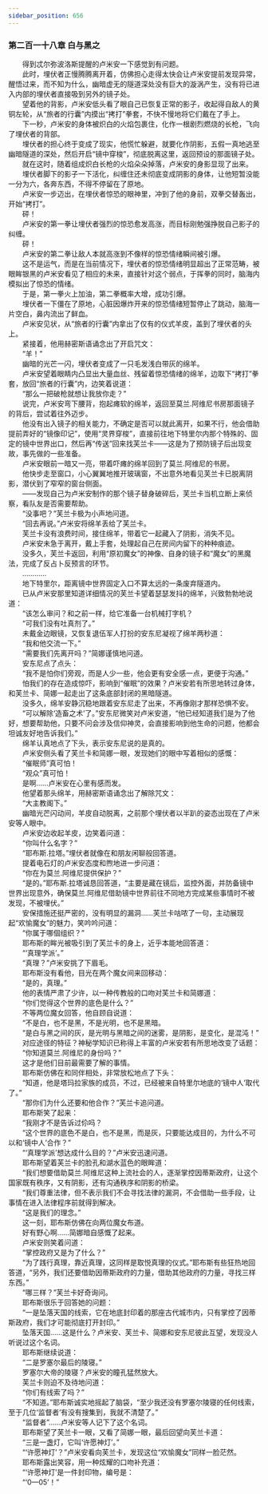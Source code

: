```yaml
---
sidebar_position: 656
---
```

### 第二百一十八章 白与黑之  


　　得到忒尔弥波洛斯提醒的卢米安一下感觉到有问题。  
　　此时，埋伏者正慢腾腾离开着，仿佛担心走得太快会让卢米安提前发现异常，醒悟过来，而不知为什么，幽暗虚无的隧道深处没有巨大的漩涡产生，没有将已进入内部的埋伏者直接吸到另外的镜子处。  
　　望着他的背影，卢米安低头看了眼自己已恢复正常的影子，收起得自敌人的黄铜左轮，从“旅者的行囊”内摸出“拷打”拳套，不快不慢地将它们戴在了手上。  
　　下一秒，卢米安的身体被炽白的火焰包裹住，化作一根剧烈燃烧的长枪，飞向了埋伏者的背部。  
　　埋伏者的担心终于变成了现实，他慌忙躲避，就要化作阴影，五假一真地逃至幽暗隧道的深处，然后开启“镜中穿梭”，彻底脱离这里，返回预设的那面镜子处。  
　　就在这时，随着组成炽白长枪的火焰朵朵掉落，卢米安的身影显现了出来。  
　　埋伏者脚下的影子一下活化，纠缠住还未彻底变成阴影的身体，让他短暂没能一分为六，各奔东西，不得不停留在了原地。  
　　卢米安一步迈出，在埋伏者惊恐的眼神里，冲到了他的身前，双拳交替轰出，开始“拷打”。  
　　砰！  
　　卢米安的第一拳让埋伏者强烈的惊恐愈发高涨，而目标刚勉强挣脱自己影子的纠缠。  
　　砰！  
　　卢米安的第二拳让敌人本就高涨到不像样的惊恐情绪瞬间被引爆。  
　　这不是运气，而是在当前情况下，埋伏者的惊恐情绪明显超出了正常范畴，被眼眸银黑的卢米安看见了相应的未来，直接针对这个弱点，于挥拳的同时，脑海内模拟出了惊恐的情绪。  
　　于是，第一拳火上加油，第二拳概率大增，成功引爆。  
　　埋伏者一下僵在了原地，心脏因爆炸开来的惊恐情绪短暂停止了跳动，脑海一片空白，鼻内流出了鲜血。  
　　卢米安见状，从“旅者的行囊”内拿出了仅有的仪式羊皮，盖到了埋伏者的头上。  
　　紧接着，他用赫密斯语诵念出了开启咒文：  
　　“羊！”  
　　幽暗的光芒一闪，埋伏者变成了一只毛发浅白带灰的绵羊。  
　　卢米安望着眼睛内凸显出大量血丝、残留着惊恐情绪的绵羊，边取下“拷打”拳套，放回“旅者的行囊”内，边笑着说道：  
　　“那么一把破枪就想让我放你走？”  
　　说完，卢米安弯下腰背，抱起瘫软的绵羊，返回至莫兰.阿维尼书房那面镜子的背后，尝试着往外迈步。  
　　他没有出入镜子的相关能力，不确定是否可以就此离开，如果不行，他会借助提前弄好的“镜像印记”，使用“灵界穿梭”，直接前往地下特里尔内那个特殊的、固定的镜中世界出口，然后再“传送”回来找芙兰卡——这是为了预防镜子后出现变故，事先做的一些准备。  
　　卢米安眼前一暗又一亮，带着吓瘫的绵羊回到了莫兰.阿维尼的书房。  
　　他快步走至窗口，小心翼翼地推开玻璃窗，不出意外地看见芙兰卡已脱离阴影，潜伏到了窄窄的窗台侧面。  
　　——发现自己为卢米安制作的那个镜子替身破碎后，芙兰卡当机立断上来侦察，看队友是否需要帮助。  
　　“没事吧？”芙兰卡极为小声地问道。  
　　“回去再说。”卢米安将绵羊丢给了芙兰卡。  
　　芙兰卡没有浪费时间，接住绵羊，带着它一起藏入了阴影，消失不见。  
　　卢米安未急于离开，戴上手套，处理起自己在房间内留下的种种痕迹。  
　　没多久，芙兰卡返回，利用“原初魔女”的神像、自身的镜子和“魔女”的黑魔法，完成了反占卜反预言的环节。  
　　…………  
　　地下特里尔，距离镜中世界固定入口不算太远的一条废弃隧道内。  
　　已从卢米安那里知道详细情况的芙兰卡望着瑟瑟发抖的绵羊，兴致勃勃地说道：  
　　“该怎么审问？和之前一样，给它准备一台机械打字机？  
　　“可我们没有吐真剂了。”  
　　未戴金边眼镜，又恢复退伍军人打扮的安东尼凝视了绵羊两秒道：  
　　“我和他交流一下。”  
　　“需要我们先离开吗？”简娜谨慎地问道。  
　　安东尼点了点头：  
　　“我不是怕你们旁观，而是人少一些，他会更有安全感一点，更便于沟通。”  
　　怕我们的存在造成惊吓，影响到“催眠”的效果？卢米安若有所思地转过身体，和芙兰卡、简娜一起走出了这条底部封闭的黑暗隧道。  
　　没多久，绵羊安静沉稳地跟着安东尼走了出来，不再像刚才那样恐惧不安。  
　　“可以解除‘造畜之术’了。”安东尼微笑对卢米安道，“他已经知道我们是为了他好，想要帮助他，只要不问会涉及信仰神灵，会直接影响到他生命的问题，他都会坦诚友好地告诉我们。”  
　　绵羊认真地点了下头，表示安东尼说的是真的。  
　　卢米安侧头看了芙兰卡和简娜一眼，发现她们的眼中写着相似的感慨：  
　　“催眠师”真可怕！  
　　“观众”真可怕！  
　　是啊……卢米安在心里有感而发。  
　　他望着那头绵羊，用赫密斯语诵念出了解除咒文：  
　　“大主教阁下。”  
　　幽暗光芒闪动间，羊皮自动脱离，之前那个埋伏者以半趴的姿态出现在了卢米安等人眼中。  
　　卢米安边收起羊皮，边笑着问道：  
　　“你叫什么名字？”  
　　“耶布斯.拉塔。”埋伏者就像在和朋友闲聊般回答道。  
　　提着电石灯的卢米安态度和煦地进一步问道：  
　　“你在为莫兰.阿维尼提供保护？”  
　　“是的。”耶布斯.拉塔诚恳回答道，“主要是藏在镜后，监控外面，并防备镜中世界出现意外，确保莫兰.阿维尼借助镜中世界前往不同地方完成某些事情时不被发现，不被埋伏。”  
　　安保措施还挺严密的，没有明显的漏洞……芙兰卡咕哝了一句，主动展现起“欢愉魔女”的魅力，笑吟吟问道：  
　　“你属于哪個组织？”  
　　耶布斯的眸光被吸引到了芙兰卡的身上，近乎本能地回答道：  
　　“‘真理学派’。”  
　　“真理？”卢米安挑了下眉毛。  
　　耶布斯没有看他，目光在两个魔女间来回移动：  
　　“是的，真理。”  
　　他的表情严肃了少许，以一种传教般的口吻对芙兰卡和简娜道：  
　　“你们觉得这个世界的底色是什么？”  
　　不等两位魔女回答，他自顾自说道：  
　　“不是白，也不是黑，不是光明，也不是黑暗。  
　　“是白与黑之间的灰，是光明与黑暗之间的迷雾，是阴影，是变化，是混沌！”  
　　对应途径的特征？神秘学知识已称得上丰富的卢米安若有所思地改变了话题：  
　　“你知道莫兰.阿维尼的身份吗？”  
　　这才是他们目前最需要了解的事情。  
　　耶布斯仿佛在和同伴相处，非常放松地点了下头：  
　　“知道，他是塔玛拉家族的成员，不过，已经被来自特里尔地底的‘镜中人’取代了。”  
　　“那你们为什么还要和他合作？”芙兰卡追问道。  
　　耶布斯笑了起来：  
　　“我刚才不是告诉过伱吗？  
　　“这个世界的底色不是白，也不是黑，而是灰，只要能达成目的，为什么不可以和‘镜中人’合作？”  
　　“‘真理学派’想达成什么目的？”卢米安迅速问道。  
　　耶布斯望着芙兰卡的脸孔和湖水蓝色的眼眸道：  
　　“我们想要借助莫兰.阿维尼这种上流社会的人，逐渐掌控因蒂斯政府，让这个国家既有秩序，又有阴影，还有沟通秩序和阴影的桥梁。  
　　“我们尊重法律，但不表示我们不会寻找法律的漏洞，不会借助一些手段，让事情在进入法律程序前就得到解决。  
　　“这是我们的理念。”  
　　这一刻，耶布斯仿佛在向两位魔女布道。  
　　好有野心啊……简娜暗自感慨了起来。  
　　卢米安则笑着问道：  
　　“掌控政府又是为了什么？”  
　　“为了践行真理，靠近真理，这同样是取悦真理的仪式。”耶布斯有些狂热地回答道，“另外，我们还要借助因蒂斯政府的力量，借助其他政府的力量，寻找三样东西。”  
　　“哪三样？”芙兰卡好奇询问。  
　　耶布斯很乐于回答她的问题：  
　　“一是坠落天国的线索，它在地底封印着的那座古代城市内，只有掌控了因蒂斯政府，我们才可能彻底打开封印。”  
　　坠落天国……这是什么？卢米安、芙兰卡、简娜和安东尼彼此互望，发现没人听说过这个名词。  
　　耶布斯继续说道：  
　　“二是罗塞尔最后的陵寝。”  
　　罗塞尔大帝的陵寝？卢米安的瞳孔猛然放大。  
　　芙兰卡则迫不及待地问道：  
　　“你们有线索了吗？”  
　　“不知道。”耶布斯诚实地摇起了脑袋，“至少我还没有罗塞尔陵寝的任何线索，至于几位‘监督者’有没有搜集到，我就不清楚了。”  
　　“监督者”……卢米安等人记下了这个名词。  
　　耶布斯望了芙兰卡一眼，又看了简娜一眼，最后回望向芙兰卡道：  
　　“三是一盏灯，它叫‘许愿神灯’。”  
　　“‘许愿神灯’？”卢米安看向芙兰卡，发现这位“欢愉魔女”同样一脸茫然。  
　　耶布斯露出笑容，用一种炫耀的口吻补充道：  
　　“‘许愿神灯’是一件封印物，编号是：  
　　“‘0—05’！”  
